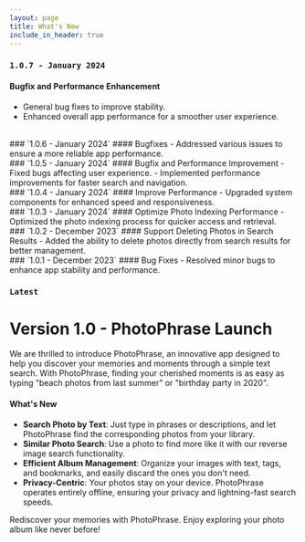 ```yaml
---
layout: page
title: What's New
include_in_header: true
---
```


### `1.0.7 - January 2024`
#### Bugfix and Performance Enhancement
- General bug fixes to improve stability.
- Enhanced overall app performance for a smoother user experience.
<br>
### `1.0.6 - January 2024`
#### Bugfixes
- Addressed various issues to ensure a more reliable app performance.
<br>
### `1.0.5 - January 2024`
#### Bugfix and Performance Improvement
- Fixed bugs affecting user experience.
- Implemented performance improvements for faster search and navigation.
<br>
### `1.0.4 - January 2024`
#### Improve Performance
- Upgraded system components for enhanced speed and responsiveness.
<br>
### `1.0.3 - January 2024`
#### Optimize Photo Indexing Performance
- Optimized the photo indexing process for quicker access and retrieval.
<br>
### `1.0.2 - December 2023`
#### Support Deleting Photos in Search Results
- Added the ability to delete photos directly from search results for better management.
<br>
### `1.0.1 - December 2023`
#### Bug Fixes
- Resolved minor bugs to enhance app stability and performance.
<br>

### `Latest`
# **Version 1.0 - PhotoPhrase Launch**
We are thrilled to introduce PhotoPhrase, an innovative app designed to help you discover your memories and moments through a simple text search. With PhotoPhrase, finding your cherished moments is as easy as typing "beach photos from last summer" or "birthday party in 2020".

#### What's New
- **Search Photo by Text**: Just type in phrases or descriptions, and let PhotoPhrase find the corresponding photos from your library.
- **Similar Photo Search**: Use a photo to find more like it with our reverse image search functionality.
- **Efficient Album Management**: Organize your images with text, tags, and bookmarks, and easily discard the ones you don't need.
- **Privacy-Centric**: Your photos stay on your device. PhotoPhrase operates entirely offline, ensuring your privacy and lightning-fast search speeds.

Rediscover your memories with PhotoPhrase. Enjoy exploring your photo album like never before!

<br>